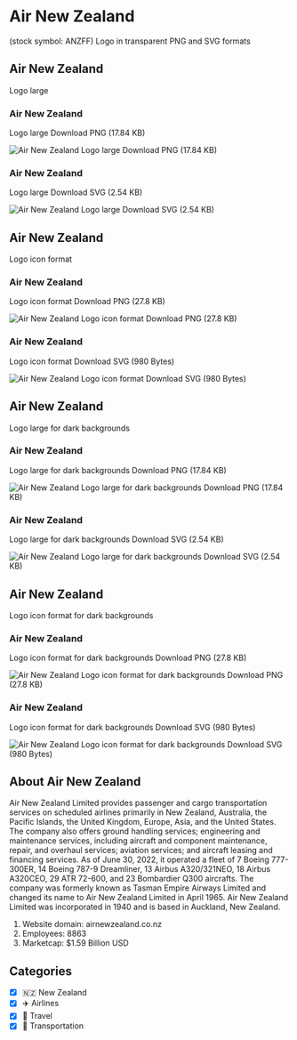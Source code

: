 # Air New Zealand
 (stock symbol: ANZFF) Logo in transparent PNG and SVG formats

## Air New Zealand
 Logo large

### Air New Zealand
 Logo large Download PNG (17.84 KB)

![Air New Zealand
 Logo large Download PNG (17.84 KB)](/img/orig/ANZFF_BIG-0c1b6089.png)

### Air New Zealand
 Logo large Download SVG (2.54 KB)

![Air New Zealand
 Logo large Download SVG (2.54 KB)](/img/orig/ANZFF_BIG-2534a593.svg)

## Air New Zealand
 Logo icon format

### Air New Zealand
 Logo icon format Download PNG (27.8 KB)

![Air New Zealand
 Logo icon format Download PNG (27.8 KB)](/img/orig/ANZFF-c298177d.png)

### Air New Zealand
 Logo icon format Download SVG (980 Bytes)

![Air New Zealand
 Logo icon format Download SVG (980 Bytes)](/img/orig/ANZFF-89bb99d4.svg)

## Air New Zealand
 Logo large for dark backgrounds

### Air New Zealand
 Logo large for dark backgrounds Download PNG (17.84 KB)

![Air New Zealand
 Logo large for dark backgrounds Download PNG (17.84 KB)](/img/orig/ANZFF_BIG.D-931abb76.png)

### Air New Zealand
 Logo large for dark backgrounds Download SVG (2.54 KB)

![Air New Zealand
 Logo large for dark backgrounds Download SVG (2.54 KB)](/img/orig/ANZFF_BIG.D-5141d83e.svg)

## Air New Zealand
 Logo icon format for dark backgrounds

### Air New Zealand
 Logo icon format for dark backgrounds Download PNG (27.8 KB)

![Air New Zealand
 Logo icon format for dark backgrounds Download PNG (27.8 KB)](/img/orig/ANZFF.D-73a96cb9.png)

### Air New Zealand
 Logo icon format for dark backgrounds Download SVG (980 Bytes)

![Air New Zealand
 Logo icon format for dark backgrounds Download SVG (980 Bytes)](/img/orig/ANZFF.D-73b21506.svg)

## About Air New Zealand


Air New Zealand Limited provides passenger and cargo transportation services on scheduled airlines primarily in New Zealand, Australia, the Pacific Islands, the United Kingdom, Europe, Asia, and the United States. The company also offers ground handling services; engineering and maintenance services, including aircraft and component maintenance, repair, and overhaul services; aviation services; and aircraft leasing and financing services. As of June 30, 2022, it operated a fleet of 7 Boeing 777-300ER, 14 Boeing 787-9 Dreamliner, 13 Airbus A320/321NEO, 18 Airbus A320CEO, 29 ATR 72-600, and 23 Bombardier Q300 aircrafts. The company was formerly known as Tasman Empire Airways Limited and changed its name to Air New Zealand Limited in April 1965. Air New Zealand Limited was incorporated in 1940 and is based in Auckland, New Zealand.

1. Website domain: airnewzealand.co.nz
2. Employees: 8863
3. Marketcap: $1.59 Billion USD


## Categories
- [x] 🇳🇿 New Zealand
- [x] ✈️ Airlines
- [x] 🌴 Travel
- [x] 🚚 Transportation
